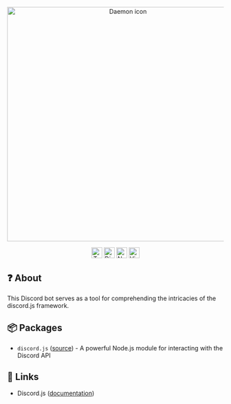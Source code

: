 <div align="center">
	<p>
		<img src="https://github.com/sgonzari/Daemon/assets/45594459/b30b997a-0f29-4530-bef3-3ac98ae68532" width="546" alt="Daemon icon" />
	</p>
	<p>
		<a href="https://www.typescriptlang.org/" target="_blank"><img src="https://img.shields.io/badge/TypeScript-3178C6?style=for-the-badge&logo=TypeScript&logoColor=white" height="25" alt="TypeScript icon" /></a>
		<a href="https://discord.js.org/" target="_blank"><img src="https://img.shields.io/badge/Discord.js-5865F2?style=for-the-badge&logo=Discord&logoColor=white" height="25" alt="Discord icon" /></a>
		<a href="https://www.npmjs.com/" target="_blank"><img src="https://img.shields.io/badge/npm-CB3837?style=for-the-badge&logo=npm&logoColor=white" height="25" alt="Npm icon" /></a>
		<a href="https://code.visualstudio.com/" target="_blank"><img src="https://img.shields.io/badge/Visual_Studio_Code-007ACC?style=for-the-badge&logo=Visual%20Studio%20Code&logoColor=white" height="25" alt="Visual Studio Code icon" /></a>
	</p>
</div>

## ❓ About
This Discord bot serves as a tool for comprehending the intricacies of the discord.js framework.

## 📦 Packages

- `discord.js` ([source](https://github.com/discordjs/discord.js/tree/main/packages/discord.js)) - A powerful Node.js module for interacting with the Discord API

## 🔗 Links

- Discord.js ([documentation](https://discord.js.org/docs))
